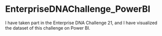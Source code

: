 # EnterpriseDNAChallenge_PowerBI
I have taken part in the Enterprise DNA Challenge 21, and I have visualized the dataset of this challenge on Power BI.

